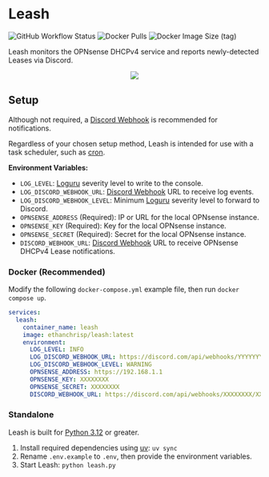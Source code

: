 # Leash

![GitHub Workflow Status](https://img.shields.io/github/actions/workflow/status/EthanC/Leash/ci.yaml?branch=main) ![Docker Pulls](https://img.shields.io/docker/pulls/ethanchrisp/leash?label=Docker%20Pulls) ![Docker Image Size (tag)](https://img.shields.io/docker/image-size/ethanchrisp/leash/latest?label=Docker%20Image%20Size)

Leash monitors the OPNsense DHCPv4 service and reports newly-detected Leases via Discord.

<p align="center">
    <img src="https://i.imgur.com/iYiKFBS.png" draggable="false">
</p>

## Setup

Although not required, a [Discord Webhook](https://support.discord.com/hc/en-us/articles/228383668-Intro-to-Webhooks) is recommended for notifications.

Regardless of your chosen setup method, Leash is intended for use with a task scheduler, such as [cron](https://crontab.guru/).

**Environment Variables:**

-   `LOG_LEVEL`: [Loguru](https://loguru.readthedocs.io/en/stable/api/logger.html) severity level to write to the console.
-   `LOG_DISCORD_WEBHOOK_URL`: [Discord Webhook](https://support.discord.com/hc/en-us/articles/228383668-Intro-to-Webhooks) URL to receive log events.
-   `LOG_DISCORD_WEBHOOK_LEVEL`: Minimum [Loguru](https://loguru.readthedocs.io/en/stable/api/logger.html) severity level to forward to Discord.
-   `OPNSENSE_ADDRESS` (Required): IP or URL for the local OPNsense instance.
-   `OPNSENSE_KEY` (Required): Key for the local OPNsense instance.
-   `OPNSENSE_SECRET` (Required): Secret for the local OPNsense instance.
-   `DISCORD_WEBHOOK_URL`: [Discord Webhook](https://support.discord.com/hc/en-us/articles/228383668-Intro-to-Webhooks) URL to receive OPNsense DHCPv4 Lease notifications.

### Docker (Recommended)

Modify the following `docker-compose.yml` example file, then run `docker compose up`.

```yml
services:
  leash:
    container_name: leash
    image: ethanchrisp/leash:latest
    environment:
      LOG_LEVEL: INFO
      LOG_DISCORD_WEBHOOK_URL: https://discord.com/api/webhooks/YYYYYYYY/YYYYYYYY
      LOG_DISCORD_WEBHOOK_LEVEL: WARNING
      OPNSENSE_ADDRESS: https://192.168.1.1
      OPNSENSE_KEY: XXXXXXXX
      OPNSENSE_SECRET: XXXXXXXX
      DISCORD_WEBHOOK_URL: https://discord.com/api/webhooks/XXXXXXXX/XXXXXXXX
```

### Standalone

Leash is built for [Python 3.12](https://www.python.org/) or greater.

1. Install required dependencies using [uv](https://github.com/astral-sh/uv): `uv sync`
2. Rename `.env.example` to `.env`, then provide the environment variables.
3. Start Leash: `python leash.py`
